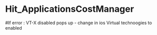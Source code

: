 # Hit_ApplicationsCostManager
#If error : VT-X disabled pops up - change in ios Virtual technoogies to enabled